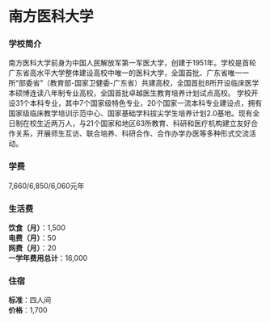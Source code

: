 # 南方医科大学
### 学校简介
南方医科大学前身为中国人民解放军第一军医大学，创建于1951年。学校是首轮广东省高水平大学整体建设高校中唯一的医科大学，全国首批、广东省唯一一所“部委省”（教育部-国家卫健委-广东省）共建高校，全国首批8所开设临床医学本硕博连读八年制专业高校，全国首批卓越医生教育培养计划试点高校。 学校开设31个本科专业，其中7个国家级特色专业，20个国家一流本科专业建设点，拥有国家级临床教学培训示范中心、国家基础学科拔尖学生培养计划2.0基地。现有全日制在校生近两万人，与21个国家和地区63所教育、科研和医疗机构建立友好合作关系，开展师生互访、联合培养、科研合作、合作办学办医等多种形式交流活动。

### 学费
7,660/6,850/6,060元年

### 生活费
**饮食（月）**：1,500  
**电费（月）**：50  
**网费（月）**：20  
**一学年费用总计**：16,000  

### 住宿
**标准**：四人间  
**价格**：1,700  
